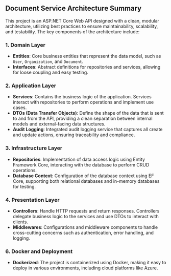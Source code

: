 ## Document Service Architecture Summary

This project is an ASP.NET Core Web API designed with a clean, modular architecture, utilizing best practices to ensure maintainability, scalability, and testability. The key components of the architecture include:

### 1. **Domain Layer**
   - **Entities**: Core business entities that represent the data model, such as `User`, `Organization`, and `Document`.
   - **Interfaces**: Abstract definitions for repositories and services, allowing for loose coupling and easy testing.

### 2. **Application Layer**
   - **Services**: Contains the business logic of the application. Services interact with repositories to perform operations and implement use cases.
   - **DTOs (Data Transfer Objects)**: Define the shape of the data that is sent to and from the API, providing a clean separation between internal models and external-facing data structures.
   - **Audit Logging**: Integrated audit logging service that captures all create and update actions, ensuring traceability and compliance.

### 3. **Infrastructure Layer**
   - **Repositories**: Implementation of data access logic using Entity Framework Core, interacting with the database to perform CRUD operations.
   - **Database Context**: Configuration of the database context using EF Core, supporting both relational databases and in-memory databases for testing.

### 4. **Presentation Layer**
   - **Controllers**: Handle HTTP requests and return responses. Controllers delegate business logic to the services and use DTOs to interact with clients.
   - **Middlewares**: Configurations and middleware components to handle cross-cutting concerns such as authentication, error handling, and logging.

### 6. **Docker and Deployment**
   - **Dockerized**: The project is containerized using Docker, making it easy to deploy in various environments, including cloud platforms like Azure.